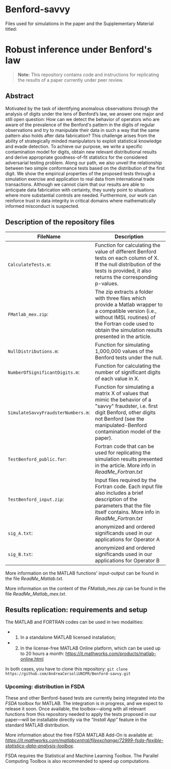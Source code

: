 # Benford-savvy 

Files used for simulations in the paper and the Supplementary Material titled:

# Robust inference under Benford's law

> **Note:** This repository contains code and instructions for replicating the results of a paper currently under peer review. 

## Abstract

Motivated by the task of identifying anomalous observations through the analysis of digits under the lens of Benford’s law, we answer one major and still open question: How can we detect the behavior of operators who are aware of the prevalence of the Benford's pattern in the digits of regular observations and try to manipulate their data in such a way that the same pattern also holds after data fabrication? This challenge arises from the ability of strategically minded manipulators to exploit statistical knowledge and evade detection. To achieve our purpose, we write a specific contamination model for digits, obtain new relevant distributional results and derive appropriate goodness-of-fit statistics for the considered adversarial testing problem. Along our path, we also unveil the relationship between two simple conformance tests based on the distribution of the first digit. We show the empirical properties of the proposed tests through a simulation exercise and application to real data from international trade transactions. Although we cannot claim that our results are able to anticipate data fabrication with certainty, they surely point to situations where more substantial controls are needed. Furthermore, our work can reinforce trust in data integrity in critical domains where mathematically informed misconduct is suspected.



## Description of the repository files

| FileName                          | Description                             | 
|-----------------------------------|-----------------------------------------|
|`CalculateTests.m`:                | Function for calculating the value of different Benford tests on each column of X. If the null distribution of the tests is provided, it also returns the corresponding p-values. | 
|`FMatlab_mex.zip`:                 | The zip extracts a folder with three files which provide a Matlab wrapper to a compatible version (i.e., without IMSL routines) of the Fortran code used to obtain the simulation results presented in the article. | 
|`NullDistributions.m`:             | Function for simulating 1,000,000 values of the Benford tests under the null. | 
|`NumberOfSignificantDigits.m`:     | Function for calculating the number of significant digits of each value in X. | 
|`SimulateSavvyFraudsterNumbers.m`: | Function for simulating a matrix X of values that mimic the behavior of a "savvy" fraudster, i.e. first digit Benford, other digits not Benford (see the manipulated-Benford contamination model of the paper). | 
|`TestBenford_public.for`:          | Fortran code that can be used for replicating the simulation results presented in the article. More info in *ReadMe_Fortran.txt* | 
|`TestBenford_input.zip`:           | Input files required by the Fortran code. Each input file also includes a brief description of the parameters that the file itself contains.  More info in *ReadMe_Fortran.txt* | 
|`sig_A.txt`:                       | anonymized and ordered significands used in our applications for Operator A | 
|`sig_B.txt`:                       | anonymized and ordered significands used in our applications for Operator B | 

More information on the MATLAB functions' input-output can be found in the file *ReadMe_Matlab.txt*.

More information on the content of the *FMatlab_mex.zip* can be found in the file *ReadMe_Matlab_mex.txt*.


## Results replication: requirements and setup

The MATLAB and FORTRAN codes can be used in two modalities: 
- 1) In a standalone MATLAB licensed installation; 
- 2) In the license-free MATLAB Online platform, which can be used up to 20 hours 
     a month: https://it.mathworks.com/products/matlab-online.html

In both cases, you have to clone this repository: 
`git clone https://github.com/AndreaCerioliUNIPR/Benford-savvy.git`

### Upcoming: distribution in FSDA 

These and other Benford-based tests are currently being integrated into the
*FSDA* toolbox for MATLAB. The integration is in progress, and we expect to release it soon.
Once available, the toolbox—along with all relevant functions from this repository 
needed to apply the tests proposed in our paper—will be installable directly via 
the *“Install App”* feature in the standard MATLAB distribution.

More information about the free FSDA MATLAB Add-On is available at:
*https://it.mathworks.com/matlabcentral/fileexchange/72999-fsda-flexible-statistics-data-analysis-toolbox*.

FSDA requires the Statistical and Machine Learning Toolbox. 
The Parallel Computing Toolbox is also recommended to speed up computations.



<!---
this part is commented
--->
